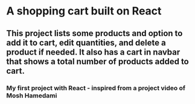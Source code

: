 # A shopping cart built on React

## This project lists some products and option to add it to cart, edit quantities, and delete a product if needed. It also has a cart in navbar that shows a total number of products added to cart.


### My first project with React - inspired from a project video of Mosh Hamedami
